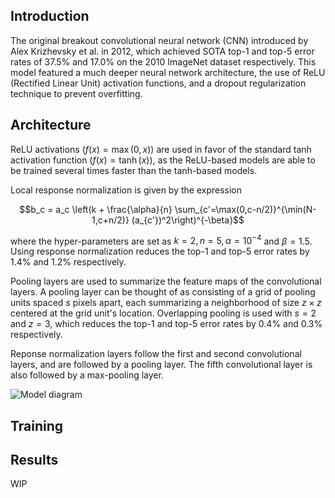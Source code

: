 ## Introduction
The original breakout convolutional neural network (CNN) introduced by Alex Krizhevsky et al. in 2012, which achieved SOTA top-1 and top-5 error rates of 37.5% and 17.0% on the 2010 ImageNet dataset respectively. This model featured a much deeper neural network architecture, the use of ReLU (Rectified Linear Unit) activation functions, and a dropout regularization technique to prevent overfitting.

## Architecture
ReLU activations ($f(x) = \max(0, x)$) are used in favor of the standard tanh activation function ($f(x) = \tanh(x)$), as the ReLU-based models are able to be trained several times faster than the tanh-based models.

Local response normalization is given by the expression 

$$b_c = a_c \left(k + \frac{\alpha}{n} \sum_{c'=\max(0,c-n/2)}^{\min(N-1,c+n/2)} (a_{c'})^2\right)^{-\beta}$$ 

where the hyper-parameters are set as $k = 2, n = 5, \alpha = 10^{-4}$ and $\beta = 1.5$. Using response normalization reduces the top-1 and top-5 error rates by 1.4% and 1.2% respectively.

Pooling layers are used to summarize the feature maps of the convolutional layers. A pooling layer can be thought of as consisting of a grid of pooling units spaced $s$ pixels apart, each summarizing a neighborhood of size $z \times z$ centered at the grid unit's location. Overlapping pooling is used with $s = 2$ and $z = 3$, which reduces the top-1 and top-5 error rates by 0.4% and 0.3% respectively.

Reponse normalization layers follow the first and second convolutional layers, and are followed by a pooling layer. The fifth convolutional layer is also followed by a max-pooling layer.

![Model diagram](models/alexnet/image1.jpg)

## Training


## Results

WIP